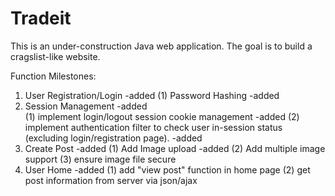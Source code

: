 # Tradeit

This is an under-construction Java web application. The goal is to build a cragslist-like website.

Function Milestones:
1. User Registration/Login                                                                                      -added
    (1) Password Hashing                                                                                        -added  
2. Session Management                                                                                           -added  
    (1) implement login/logout session cookie management                                                        -added
    (2) implement authentication filter to check user in-session status (excluding login/registration page).    -added
3. Create Post                                                                                                  -added
    (1) Add Image upload                                                                                        -added
    (2) Add multiple image support
    (3) ensure image file secure
4. User Home                                                                                                    -added
    (1) add "view post" function in home page
    (2) get post information from server via json/ajax                                                        
